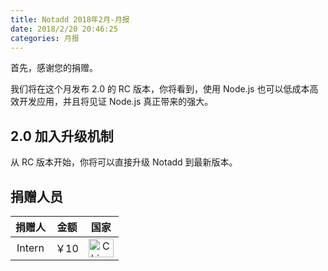 ```yaml
---
title: Notadd 2018年2月-月报
date: 2018/2/20 20:46:25
categories: 月报
---
```


首先，感谢您的捐赠。

我们将在这个月发布 2.0 的 RC 版本，你将看到，使用 Node.js  也可以低成本高效开发应用，并且将见证 Node.js 真正带来的强大。

## 2.0 加入升级机制

从 RC 版本开始，你将可以直接升级 Notadd 到最新版本。

## 捐赠人员 

捐赠人 | 金额 | 国家
:----:|:----:|:----:
Intern | ￥10  | <img src="https://cdn.bootcss.com/flag-icon-css/1.3.0/flags/4x3/cn.svg" width = "40" height = "30" alt="China" align=center />
